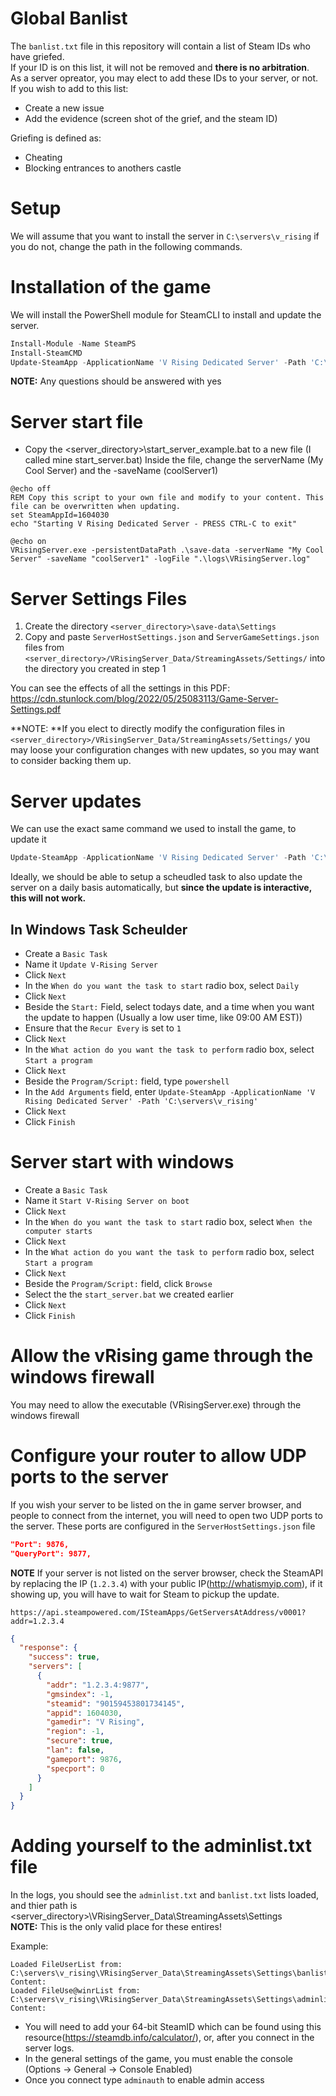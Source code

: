 # Global Banlist
The `banlist.txt` file in this repository will contain a list of Steam IDs who have griefed.  
If your ID is on this list, it will not be removed and **there is no arbitration**.  
As a server opreator, you may elect to add these IDs to your server, or not.  
If you wish to add to this list:
* Create a new issue
* Add the evidence (screen shot of the grief, and the steam ID)

Griefing is defined as:
* Cheating
* Blocking entrances to anothers castle

# Setup
We will assume that you want to install the server in `C:\servers\v_rising` if you do not, change the path in the following commands.

# Installation of the game
We will install the PowerShell module for SteamCLI to install and update the server.
```powershell
Install-Module -Name SteamPS
Install-SteamCMD
Update-SteamApp -ApplicationName 'V Rising Dedicated Server' -Path 'C:\servers\v_rising'
```
**NOTE:** Any questions should be answered with yes

# Server start file
* Copy the <server_directory>\start_server_example.bat to a new file (I called mine start_server.bat)
Inside the file, change the serverName (My Cool Server) and the -saveName (coolServer1)

```batch
@echo off
REM Copy this script to your own file and modify to your content. This file can be overwritten when updating.
set SteamAppId=1604030
echo "Starting V Rising Dedicated Server - PRESS CTRL-C to exit"

@echo on
VRisingServer.exe -persistentDataPath .\save-data -serverName "My Cool Server" -saveName "coolServer1" -logFile ".\logs\VRisingServer.log"
```

# Server Settings Files
1. Create the directory `<server_directory>\save-data\Settings`
2. Copy and paste `ServerHostSettings.json` and `ServerGameSettings.json` files from `<server_directory>/VRisingServer_Data/StreamingAssets/Settings/` into the directory you created in step 1

You can see the effects of all the settings in this PDF: https://cdn.stunlock.com/blog/2022/05/25083113/Game-Server-Settings.pdf

**NOTE: **If you elect to directly modify the configuration files in `<server_directory>/VRisingServer_Data/StreamingAssets/Settings/` you may loose your configuration changes with new updates, so you may want to consider backing them up.

# Server updates
We can use the exact same command we used to install the game, to update it
```powershell
Update-SteamApp -ApplicationName 'V Rising Dedicated Server' -Path 'C:\servers\v_rising'
```
Ideally, we should be able to setup a scheudled task to also update the server on a daily basis automatically, but **since the update is interactive, this will not work.**  

## In Windows Task Scheulder
* Create a `Basic Task`
* Name it `Update V-Rising Server`
* Click `Next`
* In the `When do you want the task to start` radio box, select `Daily`
* Click `Next`
* Beside the `Start:` Field, select todays date, and a time when you want the update to happen (Usually a low user time, like 09:00 AM EST))
* Ensure that the `Recur Every` is set to `1`
* Click `Next`
* In the `What action do you want the task to perform` radio box, select `Start a program`
* Click `Next`
* Beside the `Program/Script:` field, type `powershell`
* In the `Add Arguments` field, enter `Update-SteamApp -ApplicationName 'V Rising Dedicated Server' -Path 'C:\servers\v_rising'`
* Click `Next`
* Click `Finish`

# Server start with windows
* Create a `Basic Task`
* Name it `Start V-Rising Server on boot`
* Click `Next`
* In the `When do you want the task to start` radio box, select `When the computer starts`
* Click `Next`
* In the `What action do you want the task to perform` radio box, select `Start a program`
* Click `Next`
* Beside the `Program/Script:` field, click `Browse`
* Select the the `start_server.bat` we created earlier
* Click `Next`
* Click `Finish`

# Allow the vRising game through the windows firewall
You may need to allow the executable (VRisingServer.exe) through the windows firewall

# Configure your router to allow UDP ports to the server
If you wish your server to be listed on the in game server browser, and people to connect from the internet, you will need to open two UDP ports to the server.
These ports are configured in the `ServerHostSettings.json` file
```json
"Port": 9876,
"QueryPort": 9877,
```

**NOTE** If your server is not listed on the server browser, check the SteamAPI by replacing the IP (`1.2.3.4`) with your public IP(http://whatismyip.com), if it showing up, you will have to wait for Steam to pickup the update.
```
https://api.steampowered.com/ISteamApps/GetServersAtAddress/v0001?addr=1.2.3.4
```

```json
{
  "response": {
    "success": true,
    "servers": [
      {
        "addr": "1.2.3.4:9877",
        "gmsindex": -1,
        "steamid": "90159453801734145",
        "appid": 1604030,
        "gamedir": "V Rising",
        "region": -1,
        "secure": true,
        "lan": false,
        "gameport": 9876,
        "specport": 0
      }
    ]
  }
}
```

# Adding yourself to the adminlist.txt file
In the logs, you should see the `adminlist.txt` and `banlist.txt` lists loaded, and thier path is <server_directory>\VRisingServer_Data\StreamingAssets\Settings\
**NOTE:** This is the only valid place for these entires!

Example:
```
Loaded FileUserList from: C:\servers\v_rising\VRisingServer_Data\StreamingAssets\Settings\banlist.txt. Content:
Loaded FileUse@winrList from: C:\servers\v_rising\VRisingServer_Data\StreamingAssets\Settings\adminlist.txt. Content:
```

* You will need to add your 64-bit SteamID which can be found using this resource(https://steamdb.info/calculator/), or, after you connect in the server logs.
* In the general settings of the game, you must enable the console (Options -> General -> Console Enabled)
* Once you connect type `adminauth` to enable admin access
